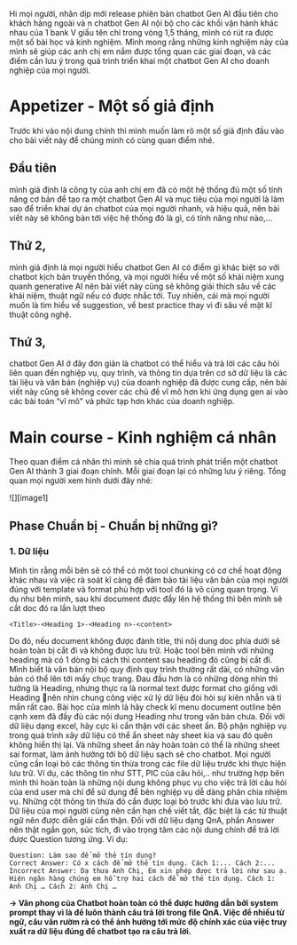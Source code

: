 Hi mọi người, nhân dịp mới release phiên bản chatbot Gen AI đầu tiên cho khách hàng ngoài và n chatbot Gen AI nội bộ cho các khối vận hành khác nhau của 1 bank V giấu tên chỉ trong vòng 1,5 tháng, mình có rút ra được một số bài học và kinh nghiệm. Mình mong rằng những kinh nghiệm này của mình sẽ giúp các anh chị em nắm được tổng quan các giai đoạn, và các điểm cần lưu ý trong quá trình triển khai một chatbot Gen AI cho doanh nghiệp của mọi người. 

# Appetizer - Một số giả định
Trước khi vào nội dung chính thì mình muốn làm rõ một số giả định đầu vào cho bài viết này để chúng mình có cùng quan điểm nhé.
## Đầu tiên
mình giả định là công ty của anh chị em đã có một hệ thống đủ một số tính năng cơ bản để tạo ra một chatbot Gen AI và mục tiêu của mọi người là làm sao để triển khai dự án chatbot của mọi người nhanh, và hiệu quả, nên bài viết này sẽ không bàn tới việc hệ thống đó là gì, có tính năng như nào,...
## Thứ 2,
mình giả định là mọi người hiểu chatbot Gen AI có điểm gì khác biệt so với chatbot kịch bản truyền thống, và mọi người hiểu về một số khái niệm xung quanh generative AI nên bài viết này cũng sẽ không giải thích sâu về các khái niệm, thuật ngữ nếu có được nhắc tới. Tuy nhiên, cái mà mọi người muốn là tìm hiểu về suggestion, về best practice thay vì đi sâu về mặt kĩ thuật công nghệ.
## Thứ 3,
chatbot Gen AI ở đây đơn giản là chatbot có thể hiểu và trả lời các câu hỏi liên quan đến nghiệp vụ, quy trình, và thông tin dựa trên cơ sở dữ liệu là các tài liệu và văn bản (nghiệp vụ) của doanh nghiệp đã được cung cấp, nên bài viết này cũng sẽ không cover các chủ đề vĩ mô hơn khi ứng dụng gen ai vào các bài toán “vĩ mô" và phức tạp hơn khác của doanh nghiệp.  

# Main course - Kinh nghiệm cá nhân
Theo quan điểm cá nhân thì mình sẽ chia quá trình phát triển một chatbot Gen AI thành 3 giai đoạn chính. Mỗi giai đoạn lại có những lưu ý riêng. Tổng quan mọi người xem hình dưới đây nhé:

![][image1]


## Phase Chuẩn bị - Chuẩn bị những gì?

### 1. Dữ liệu
Mình tin rằng mỗi bên sẽ có thể có một tool chunking có cơ chế hoạt động khác nhau và việc rà soát kĩ càng để đảm bảo tài liệu văn bản của mọi người đúng với template và format phù hợp với tool đó là vô cùng quan trọng.
Ví dụ như bên mình, sau khi document được đẩy lên hệ thống thì bên mình sẽ cắt doc đó ra lần lượt theo 
```
<Title>-<Heading 1>-<Heading n>-<content>
``` 
Do đó, nếu document không được đánh title, thì nôị dung doc phía dưới sẽ hoàn toàn bị cắt đi và không được lưu trữ. Hoặc tool bên mình với những heading mà có 1 dòng bị cách thì content sau heading đó cũng bị cắt đi. Mình biết là văn bản nội bộ quy định quy trình thường rất dài, có những văn bản có thể lên tới mấy chục trang. Đau đầu hơn là có những dòng nhìn thì tưởng là Heading, nhưng thực ra là normal text được format cho giống với Heading 🙁nên nhìn chung công việc xử lý dữ liệu đòi hỏi sự kiên nhẫn và tỉ mẩn rất cao. 
Bài học của mình là hãy check kĩ menu document outline bên cạnh xem đã đầy đủ các nội dung Heading như trong văn bản chưa. 
Đối với dữ liệu dạng excel, hãy cực kì cẩn thận với các sheet ẩn. Bộ phận nghiệp vụ trong quá trình xây dữ liệu có thể ẩn sheet này sheet kia và sau đó quên không hiển thị lại. Và những sheet ẩn này hoàn toàn có thể là những sheet sai format, làm ảnh hưởng tới bộ dữ liệu sạch sẽ cho chatbot. 
Mọi người cũng cần loại bỏ các thông tin thừa trong các file dữ liệu trước khi thực hiện lưu trữ. Ví dụ, các thông tin như STT, PIC của câu hỏi,.. như trường hợp bên mình thì hoàn toàn là những nội dung không phục vụ cho việc trả lời câu hỏi của end user mà chỉ để sử dụng để bên nghiệp vụ dễ dàng phân chia nhiệm vụ. Những cột thông tin thừa đó cần được loại bỏ trước khi đưa vào lưu trữ.
Dữ liệu của mọi người cũng nên cần hạn chế viết tắt, đặc biệt là các từ thuật ngữ nên được diễn giải cẩn thận. Đối với dữ liệu dạng QnA, phần Answer nên thật ngắn gọn, súc tích, đi vào trọng tâm các nội dung chính để trả lời được Question tương ứng. Ví dụ: 

```
Question: Làm sao để mở thẻ tín dụng?
Correct Answer: Có x cách để mở thẻ tín dụng. Cách 1:... Cách 2:...
Incorrect Answer: Dạ thưa Anh Chị, Em xin phép được trả lời như sau ạ. Hiện ngân hàng chúng em hỗ trợ hai cách để mở thẻ tín dụng. Cách 1: Anh Chị … Cách 2: Anh Chị …
```
**→ Văn phong của Chatbot hoàn toàn có thể được hướng dẫn bởi system prompt thay vì là để luôn thành câu trả lời trong file QnA. Việc để nhiều từ ngữ, câu văn rườm rà có thể ảnh hưởng tới mức độ chính xác của việc truy xuất ra dữ liệu đúng để chatbot tạo ra câu trả lời.** 
